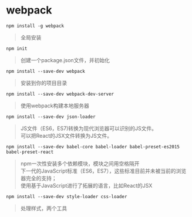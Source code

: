 # webpack


`npm install -g webpack`
>全局安装

`npm init`
>创建一个package.json文件，并初始化

`npm install --save-dev webpack`
>安装到你的项目目录

`npm install --save-dev webpack-dev-server`
>使用webpack构建本地服务器

`npm install --save-dev json-loader`
>JS文件（ES6，ES7)转换为现代浏览器可以识别的JS文件。   
可以把React的JSX文件转换为JS文件。

`npm install --save-dev babel-core babel-loader babel-preset-es2015 babel-preset-react`
>npm一次性安装多个依赖模块，模块之间用空格隔开   
下一代的JavaScript标准（ES6，ES7），这些标准目前并未被当前的浏览器完全的支持；   
使用基于JavaScript进行了拓展的语言，比如React的JSX

`npm install --save-dev style-loader css-loader`
>处理样式，两个工具
